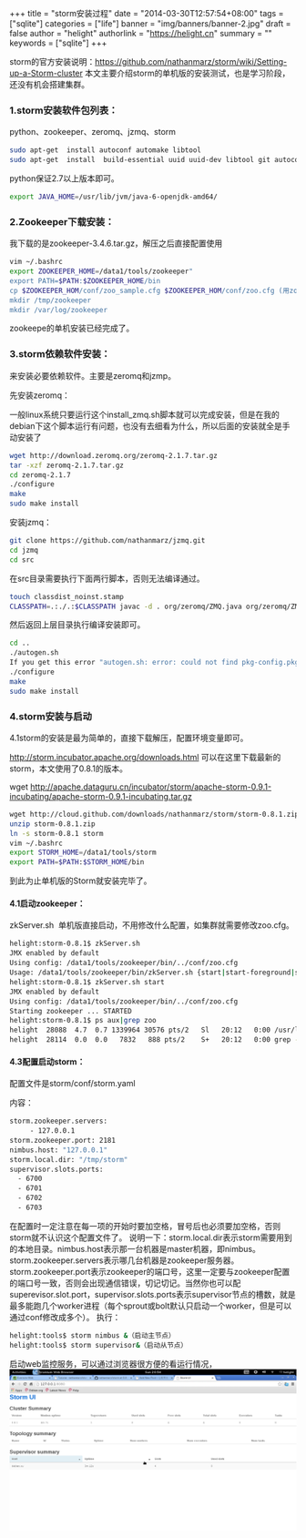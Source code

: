 +++
title = "storm安装过程"
date = "2014-03-30T12:57:54+08:00"
tags = ["sqlite"]
categories = ["life"]
banner = "img/banners/banner-2.jpg"
draft = false
author = "helight"
authorlink = "https://helight.cn"
summary = ""
keywords = ["sqlite"]
+++

storm的官方安装说明：<a href="https://github.com/nathanmarz/storm/wiki/Setting-up-a-Storm-cluster">https://github.com/nathanmarz/storm/wiki/Setting-up-a-Storm-cluster</a>
本文主要介绍storm的单机版的安装测试，也是学习阶段，还没有机会搭建集群。
<!--more-->
### 1.storm安装软件包列表：
python、zookeeper、zeromq、jzmq、storm

```sh
sudo apt-get  install autoconf automake libtool
sudo apt-get  install  build-essential uuid uuid-dev libtool git autoconf openjdk-6-jdk
```
python保证2.7以上版本即可。

```sh
export JAVA_HOME=/usr/lib/jvm/java-6-openjdk-amd64/
```
### 2.Zookeeper下载安装：
我下载的是zookeeper-3.4.6.tar.gz，解压之后直接配置使用

```sh 
vim ~/.bashrc
export ZOOKEEPER_HOME=/data1/tools/zookeeper"                                                       
export PATH=$PATH:$ZOOKEEPER_HOME/bin 
cp $ZOOKEEPER_HOM/conf/zoo_sample.cfg $ZOOKEEPER_HOM/conf/zoo.cfg (用zoo_sample.cfg制作$ZOOKEEPER_HOME/conf/zoo.cfg)
mkdir /tmp/zookeeper
mkdir /var/log/zookeeper
```
zookeepe的单机安装已经完成了。
### 3.storm依赖软件安装：
来安装必要依赖软件。主要是zeromq和jzmp。

先安装zeromq：

一般linux系统只要运行这个install_zmq.sh脚本就可以完成安装，但是在我的debian下这个脚本运行有问题，也没有去细看为什么，所以后面的安装就全是手动安装了

```sh
wget http://download.zeromq.org/zeromq-2.1.7.tar.gz
tar -xzf zeromq-2.1.7.tar.gz
cd zeromq-2.1.7
./configure
make
sudo make install
```
安装jzmq：
```sh
git clone https://github.com/nathanmarz/jzmq.git
cd jzmq
cd src
```
在src目录需要执行下面两行脚本，否则无法编译通过。
```sh
touch classdist_noinst.stamp
CLASSPATH=.:./.:$CLASSPATH javac -d . org/zeromq/ZMQ.java org/zeromq/ZMQException.java org/zeromq/ZMQQueue.java org/zeromq/ZMQForwarder.java org/zeromq/ZMQStreamer.java
```
然后返回上层目录执行编译安装即可。
```sh
cd ..
./autogen.sh
If you get this error "autogen.sh: error: could not find pkg-config.pkg-config is required to run autogen.sh", then install pkg-config. In Ubuntu sudo apt-get install pkg-config and again run the above command.
./configure
make
sudo make install
```
### 4.storm安装与启动
 4.1storm的安装是最为简单的，直接下载解压，配置环境变量即可。

http://storm.incubator.apache.org/downloads.html 可以在这里下载最新的storm，本文使用了0.8.1的版本。

wget http://apache.dataguru.cn/incubator/storm/apache-storm-0.9.1-incubating/apache-storm-0.9.1-incubating.tar.gz
```sh
wget http://cloud.github.com/downloads/nathanmarz/storm/storm-0.8.1.zip
unzip storm-0.8.1.zip
ln -s storm-0.8.1 storm
vim ~/.bashrc
export STORM_HOME=/data1/tools/storm
export PATH=$PATH:$STORM_HOME/bin
```
到此为止单机版的Storm就安装完毕了。
#### 4.1启动zookeeper：
zkServer.sh  单机版直接启动，不用修改什么配置，如集群就需要修改zoo.cfg。

```sh
helight:storm-0.8.1$ zkServer.sh 
JMX enabled by default
Using config: /data1/tools/zookeeper/bin/../conf/zoo.cfg
Usage: /data1/tools/zookeeper/bin/zkServer.sh {start|start-foreground|stop|restart|status|upgrade|print-cmd}
helight:storm-0.8.1$ zkServer.sh start
JMX enabled by default
Using config: /data1/tools/zookeeper/bin/../conf/zoo.cfg
Starting zookeeper ... STARTED
helight:storm-0.8.1$ ps aux|grep zoo
helight  28088  4.7  0.7 1339964 30576 pts/2   Sl   20:12   0:00 /usr/lib/jvm/java-6-openjdk-amd64//bin/java -Dzookeeper.log.dir=. -Dzookeeper.root.logger=INFO,CONSOLE -cp /data1/tools/zookeeper/bin/../build/classes:/data1/tools/zookeeper/bin/../build/lib/*.jar:/data1/tools/zookeeper/bin/../lib/slf4j-log4j12-1.6.1.jar:/data1/tools/zookeeper/bin/../lib/slf4j-api-1.6.1.jar:/data1/tools/zookeeper/bin/../lib/netty-3.7.0.Final.jar:/data1/tools/zookeeper/bin/../lib/log4j-1.2.16.jar:/data1/tools/zookeeper/bin/../lib/jline-0.9.94.jar:/data1/tools/zookeeper/bin/../zookeeper-3.4.6.jar:/data1/tools/zookeeper/bin/../src/java/lib/*.jar:/data1/tools/zookeeper/bin/../conf: -Dcom.sun.management.jmxremote -Dcom.sun.management.jmxremote.local.only=false org.apache.zookeeper.server.quorum.QuorumPeerMain /data1/tools/zookeeper/bin/../conf/zoo.cfg
helight  28114  0.0  0.0   7832   888 pts/2    S+   20:12   0:00 grep --color=auto zoo
```
#### 4.3配置启动storm：
配置文件是storm/conf/storm.yaml

内容：
```sh
storm.zookeeper.servers:
     - 127.0.0.1
storm.zookeeper.port: 2181
nimbus.host: "127.0.0.1"
storm.local.dir: "/tmp/storm"
supervisor.slots.ports:
  - 6700
  - 6701
  - 6702
  - 6703
```
在配置时一定注意在每一项的开始时要加空格，冒号后也必须要加空格，否则storm就不认识这个配置文件了。
说明一下：storm.local.dir表示storm需要用到的本地目录。nimbus.host表示那一台机器是master机器，即nimbus。storm.zookeeper.servers表示哪几台机器是zookeeper服务器。storm.zookeeper.port表示zookeeper的端口号，这里一定要与zookeeper配置的端口号一致，否则会出现通信错误，切记切记。当然你也可以配superevisor.slot.port，supervisor.slots.ports表示supervisor节点的槽数，就是最多能跑几个worker进程（每个sprout或bolt默认只启动一个worker，但是可以通过conf修改成多个）。
执行：

```sh
helight:tools$ storm nimbus &（启动主节点）
helight:tools$ storm supervisor&（启动从节点）
```
启动web监控服务，可以通过浏览器很方便的看运行情况，
![](../../imgs/2014/03/Screenshot-from-2014-03-30-205453.png)
